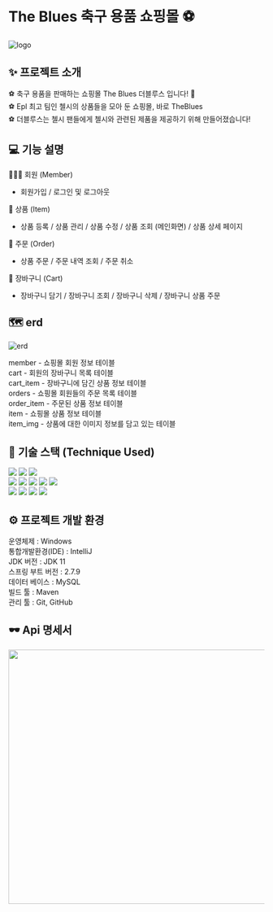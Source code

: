 # The Blues 축구 용품 쇼핑몰 ⚽
![logo](https://user-images.githubusercontent.com/103248831/227715529-56fbd0de-5608-4bf3-a93b-96432fe604ea.jpg)
## ✨ 프로젝트 소개
 ⚽ 축구 용품을 판매하는 쇼핑몰 The Blues 더블루스 입니다! 💙 <br>
 ⚽ Epl 최고 팀인 첼시의 상품들을 모아 둔 쇼핑몰, 바로 TheBlues <br>
 ⚽ 더블루스는 첼시 팬들에게 첼시와 관련된 제품을 제공하기 위해 만들어졌습니다!  <br>
 

## 💻 기능 설명

🧑🏻‍🦱 회원 (Member) <br>
- 회원가입 / 로그인 및 로그아웃 <br>

🎁 상품 (Item) <br>
- 상품 등록 / 상품 관리 / 상품 수정 / 상품 조회 (메인화면) / 상품 상세 페이지 <br>

🧾 주문 (Order) <br>
- 상품 주문 / 주문 내역 조회 / 주문 취소 <br>

🛒 장바구니 (Cart) <br>
- 장바구니 담기 / 장바구니 조회 / 장바구니 삭제 / 장바구니 상품 주문 <br>

## 🗺️ erd 
![erd](https://user-images.githubusercontent.com/103248831/227715994-124b6c51-780d-4c2a-b177-5f9ed150719b.png)

member - 쇼핑몰 회원 정보 테이블 <br>
cart - 회원의 장바구니 목록 테이블 <br>
cart_item - 장바구니에 담긴 상품 정보 테이블 <br>
orders - 쇼핑몰 회원들의 주문 목록 테이블 <br>
order_item - 주문된 상품 정보 테이블 <br>
item - 쇼핑몰 상품 정보 테이블 <br>
item_img - 상품에 대한 이미지 정보를 담고 있는 테이블 <br>

## 🔨 기술 스택 (Technique Used)

<p>
<img src="https://img.shields.io/badge/java-007396?style=for-the-badge&logo=java&logoColor=white">
<img src="https://img.shields.io/badge/springboot-6DB33F?style=for-the-badge&logo=springboot&logoColor=white">
<img src="https://img.shields.io/badge/mysql-4479A1?style=for-the-badge&logo=mysql&logoColor=white"> <br>
<img src="https://img.shields.io/badge/html5-E34F26?style=for-the-badge&logo=html5&logoColor=white"> 
<img src="https://img.shields.io/badge/css-1572B6?style=for-the-badge&logo=css3&logoColor=white"> 
<img src="https://img.shields.io/badge/bootstrap-7952B3?style=for-the-badge&logo=bootstrap&logoColor=white">
<img src="https://img.shields.io/badge/Thymeleaf-%23005C0F.svg?style=for-the-badge&logo=Thymeleaf&logoColor=white">
<img src="https://img.shields.io/badge/javascript-F7DF1E?style=for-the-badge&logo=javascript&logoColor=black"><br>
<img src="https://img.shields.io/badge/IntelliJIDEA-000000.svg?style=for-the-badge&logo=intellij-idea&logoColor=white">
<img src="https://img.shields.io/badge/Apache Tomcat-F8DC75?style=for-the-badge&logo=apachetomcat&logoColor=black"> 
<img src="https://img.shields.io/badge/github-181717?style=for-the-badge&logo=github&logoColor=white">
<img src="https://img.shields.io/badge/git-F05032?style=for-the-badge&logo=git&logoColor=white">
</p>


## ⚙️ 프로젝트 개발 환경

운영체제 : Windows <br>
통합개발환경(IDE) : IntelliJ <br>
JDK 버전 : JDK 11 <br>
스프링 부트 버전 : 2.7.9 <br>
데이터 베이스 : MySQL <br>
빌드 툴 : Maven <br>
관리 툴 : Git, GitHub <br>


## 🕶️ Api 명세서
<img src="https://user-images.githubusercontent.com/103248831/228443670-290bbd24-a770-4a5c-868c-2eb7bbe59c6c.jpg" width="600" height="500"/>

